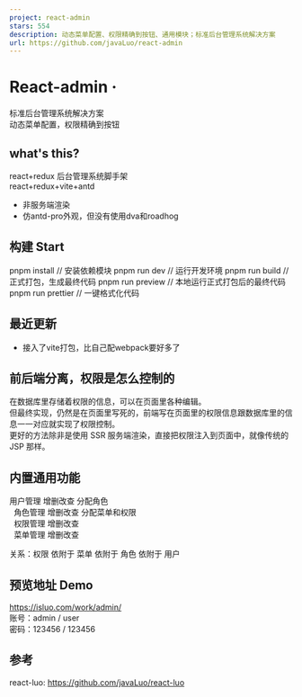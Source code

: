 ```yaml
---
project: react-admin
stars: 554
description: 动态菜单配置、权限精确到按钮、通用模块；标准后台管理系统解决方案
url: https://github.com/javaLuo/react-admin
---
```


React-admin ·
=============

标准后台管理系统解决方案  
动态菜单配置，权限精确到按钮  

what's this?
------------

react+redux 后台管理系统脚手架  
react+redux+vite+antd

-   非服务端渲染
-   仿antd-pro外观，但没有使用dva和roadhog

构建 Start
--------

pnpm install       // 安装依赖模块
pnpm run dev       // 运行开发环境
pnpm run build     // 正式打包，生成最终代码
pnpm run preview   // 本地运行正式打包后的最终代码
pnpm run prettier  // 一键格式化代码

最近更新
----

-   接入了vite打包，比自己配webpack要好多了

前后端分离，权限是怎么控制的
--------------

在数据库里存储着权限的信息，可以在页面里各种编辑。  
但最终实现，仍然是在页面里写死的，前端写在页面里的权限信息跟数据库里的信息一一对应就实现了权限控制。  
更好的方法除非是使用 SSR 服务端渲染，直接把权限注入到页面中，就像传统的 JSP 那样。

内置通用功能
------

用户管理 增删改查 分配角色  
  角色管理 增删改查 分配菜单和权限  
  权限管理 增删改查  
  菜单管理 增删改查  

关系：权限 依附于 菜单 依附于 角色 依附于 用户

预览地址 Demo
---------

https://isluo.com/work/admin/  
账号：admin / user  
密码：123456 / 123456

参考
--

react-luo: https://github.com/javaLuo/react-luo
